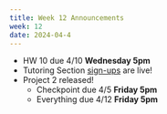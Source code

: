 ```yaml
---
title: Week 12 Announcements
week: 12
date: 2024-04-4
---
```


* HW 10 due 4/10 **Wednesday 5pm**
* Tutoring Section [sign-ups](https://tutoring.data8.org/) are live!
* Project 2 released!
    * Checkpoint due 4/5 **Friday 5pm**
    * Everything due 4/12 **Friday 5pm**